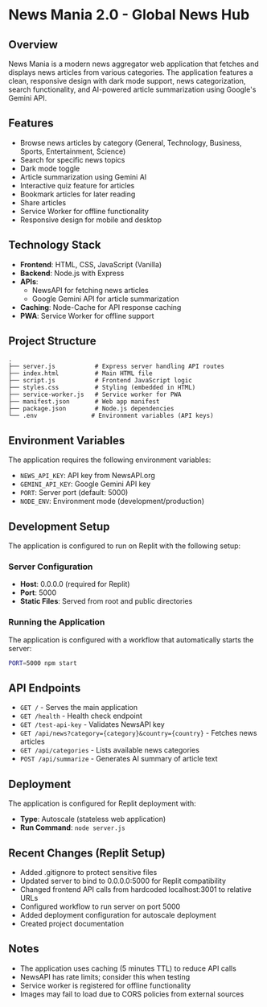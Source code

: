 # News Mania 2.0 - Global News Hub

## Overview
News Mania is a modern news aggregator web application that fetches and displays news articles from various categories. The application features a clean, responsive design with dark mode support, news categorization, search functionality, and AI-powered article summarization using Google's Gemini API.

## Features
- Browse news articles by category (General, Technology, Business, Sports, Entertainment, Science)
- Search for specific news topics
- Dark mode toggle
- Article summarization using Gemini AI
- Interactive quiz feature for articles
- Bookmark articles for later reading
- Share articles
- Service Worker for offline functionality
- Responsive design for mobile and desktop

## Technology Stack
- **Frontend**: HTML, CSS, JavaScript (Vanilla)
- **Backend**: Node.js with Express
- **APIs**: 
  - NewsAPI for fetching news articles
  - Google Gemini API for article summarization
- **Caching**: Node-Cache for API response caching
- **PWA**: Service Worker for offline support

## Project Structure
```
.
├── server.js           # Express server handling API routes
├── index.html          # Main HTML file
├── script.js           # Frontend JavaScript logic
├── styles.css          # Styling (embedded in HTML)
├── service-worker.js   # Service worker for PWA
├── manifest.json       # Web app manifest
├── package.json        # Node.js dependencies
└── .env               # Environment variables (API keys)
```

## Environment Variables
The application requires the following environment variables:
- `NEWS_API_KEY`: API key from NewsAPI.org
- `GEMINI_API_KEY`: Google Gemini API key
- `PORT`: Server port (default: 5000)
- `NODE_ENV`: Environment mode (development/production)

## Development Setup
The application is configured to run on Replit with the following setup:

### Server Configuration
- **Host**: 0.0.0.0 (required for Replit)
- **Port**: 5000
- **Static Files**: Served from root and public directories

### Running the Application
The application is configured with a workflow that automatically starts the server:
```bash
PORT=5000 npm start
```

## API Endpoints
- `GET /` - Serves the main application
- `GET /health` - Health check endpoint
- `GET /test-api-key` - Validates NewsAPI key
- `GET /api/news?category={category}&country={country}` - Fetches news articles
- `GET /api/categories` - Lists available news categories
- `POST /api/summarize` - Generates AI summary of article text

## Deployment
The application is configured for Replit deployment with:
- **Type**: Autoscale (stateless web application)
- **Run Command**: `node server.js`

## Recent Changes (Replit Setup)
- Added .gitignore to protect sensitive files
- Updated server to bind to 0.0.0.0:5000 for Replit compatibility
- Changed frontend API calls from hardcoded localhost:3001 to relative URLs
- Configured workflow to run server on port 5000
- Added deployment configuration for autoscale deployment
- Created project documentation

## Notes
- The application uses caching (5 minutes TTL) to reduce API calls
- NewsAPI has rate limits; consider this when testing
- Service worker is registered for offline functionality
- Images may fail to load due to CORS policies from external sources
